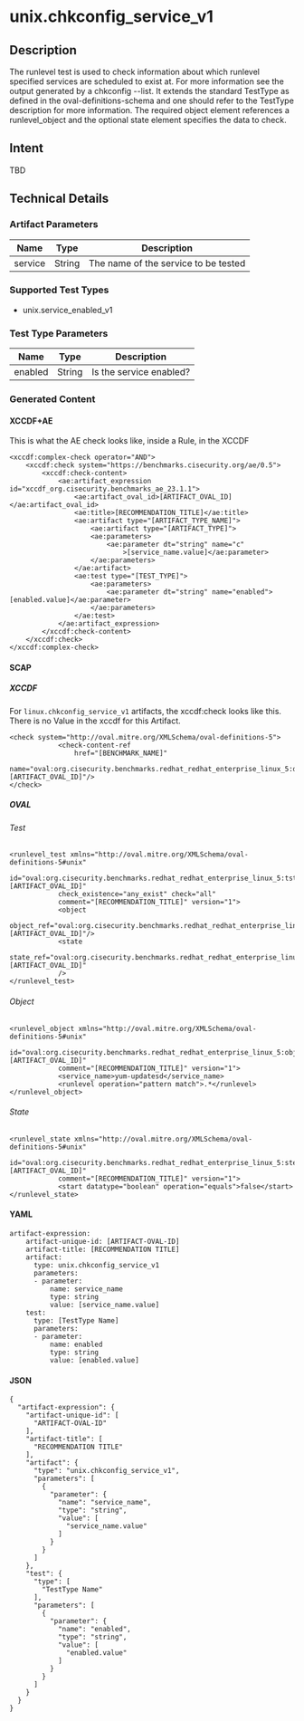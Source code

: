 # unix.chkconfig_service_v1

## Description
The runlevel test is used to check information about which runlevel specified services are scheduled to exist at. For more information see the output generated by a chkconfig --list. It extends the standard TestType as defined in the oval-definitions-schema and one should refer to the TestType description for more information. The required object element references a runlevel_object and the optional state element specifies the data to check.


## Intent
TBD

## Technical Details
### Artifact Parameters
| Name                  |Type    | Description |
| ----------------------|--------| ----------- |
| service  | String | The name of the service to be tested  |

### Supported Test Types
- unix.service_enabled_v1

### Test Type Parameters
| Name                  |Type    | Description |
| ----------------------|--------| ----------- |
| enabled | String | Is the service enabled? |

### Generated Content
#### XCCDF+AE
This is what the AE check looks like, inside a Rule, in the XCCDF

```
<xccdf:complex-check operator="AND">
    <xccdf:check system="https://benchmarks.cisecurity.org/ae/0.5">
        <xccdf:check-content>
            <ae:artifact_expression id="xccdf_org.cisecurity.benchmarks_ae_23.1.1">
                <ae:artifact_oval_id>[ARTIFACT_OVAL_ID]</ae:artifact_oval_id>
                <ae:title>[RECOMMENDATION_TITLE]</ae:title>
                <ae:artifact type="[ARTIFACT_TYPE_NAME]">
                    <ae:artifact type="[ARTIFACT_TYPE]">
                    <ae:parameters>
                        <ae:parameter dt="string" name="c"
                            >[service_name.value]</ae:parameter>
                    </ae:parameters>
                </ae:artifact>
                <ae:test type="[TEST_TYPE]">
                    <ae:parameters>
                        <ae:parameter dt="string" name="enabled">[enabled.value]</ae:parameter>
                    </ae:parameters>
                </ae:test>
            </ae:artifact_expression>
        </xccdf:check-content>
    </xccdf:check>
</xccdf:complex-check>
```

#### SCAP
##### XCCDF
For `linux.chkconfig_service_v1` artifacts, the xccdf:check looks like this.  There is no Value in the xccdf for this Artifact.

```
<check system="http://oval.mitre.org/XMLSchema/oval-definitions-5">
			<check-content-ref
				href="[BENCHMARK_NAME]"
				name="oval:org.cisecurity.benchmarks.redhat_redhat_enterprise_linux_5:def:[ARTIFACT_OVAL_ID]"/>
</check>
```

##### OVAL
###### Test

```
<runlevel_test xmlns="http://oval.mitre.org/XMLSchema/oval-definitions-5#unix"
			id="oval:org.cisecurity.benchmarks.redhat_redhat_enterprise_linux_5:tst:[ARTIFACT_OVAL_ID]"
			check_existence="any_exist" check="all"
			comment="[RECOMMENDATION_TITLE]" version="1">
			<object
				object_ref="oval:org.cisecurity.benchmarks.redhat_redhat_enterprise_linux_5:obj:[ARTIFACT_OVAL_ID]"/>
			<state
				state_ref="oval:org.cisecurity.benchmarks.redhat_redhat_enterprise_linux_5:ste:[ARTIFACT_OVAL_ID]"
			/>
</runlevel_test>
```

###### Object

```
<runlevel_object xmlns="http://oval.mitre.org/XMLSchema/oval-definitions-5#unix"
			id="oval:org.cisecurity.benchmarks.redhat_redhat_enterprise_linux_5:obj:[ARTIFACT_OVAL_ID]"
			comment="[RECOMMENDATION_TITLE]" version="1">
			<service_name>yum-updatesd</service_name>
			<runlevel operation="pattern match">.*</runlevel>
</runlevel_object>
```
###### State

```
<runlevel_state xmlns="http://oval.mitre.org/XMLSchema/oval-definitions-5#unix"
			id="oval:org.cisecurity.benchmarks.redhat_redhat_enterprise_linux_5:ste:[ARTIFACT_OVAL_ID]"
			comment="[RECOMMENDATION_TITLE]" version="1">
			<start datatype="boolean" operation="equals">false</start>
</runlevel_state>
```

#### YAML


```
artifact-expression:
    artifact-unique-id: [ARTIFACT-OVAL-ID]
    artifact-title: [RECOMMENDATION TITLE]
    artifact:
      type: unix.chkconfig_service_v1
      parameters:
      - parameter: 
          name: service_name
          type: string
          value: [service_name.value]
    test:
      type: [TestType Name]
      parameters:
      - parameter: 
          name: enabled
          type: string
          value: [enabled.value]
```

#### JSON

```
{
  "artifact-expression": {
    "artifact-unique-id": [
      "ARTIFACT-OVAL-ID"
    ],
    "artifact-title": [
      "RECOMMENDATION TITLE"
    ],
    "artifact": {
      "type": "unix.chkconfig_service_v1",
      "parameters": [
        {
          "parameter": {
            "name": "service_name",
            "type": "string",
            "value": [
              "service_name.value"
            ]
          }
        }
      ]
    },
    "test": {
      "type": [
        "TestType Name"
      ],
      "parameters": [
        {
          "parameter": {
            "name": "enabled",
            "type": "string",
            "value": [
              "enabled.value"
            ]
          }
        }
      ]
    }
  }
}
``` 